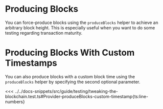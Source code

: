 # Producing Blocks

You can force-produce blocks using the `produceBlocks` helper to achieve an arbitrary block height. This is especially useful when you want to do some testing regarding transaction maturity.

<!-- <<< ../../../packages/account/src/providers/provider.test.ts#Provider-produce-blocks{ts:line-numbers} -->

# Producing Blocks With Custom Timestamps

You can also produce blocks with a custom block time using the `produceBlocks` helper by specifying the second optional parameter.

<<< ../../docs-snippets/src/guide/testing/tweaking-the-blockchain.test.ts#Provider-produceBlocks-custom-timestamp{ts:line-numbers}
